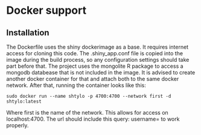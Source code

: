 # Docker support

## Installation

The Dockerfile uses the shiny dockerimage as a base. It requires internet access for cloning this code. The .shiny_app.conf file is copied into the image during the build process, so any configuration settings should take part before that. The project uses the mongolite R package to access a mongodb databease that is not included in the image. It is advised to create another docker container for that and attach both to the same docker network. After that, running the container looks like this:

`sudo docker run --name shtylo -p 4700:4700 --network first -d shtylo:latest`

Where first is the name of the network. This allows for access on localhost:4700. The url should include this query: username=<user> to work properly.
